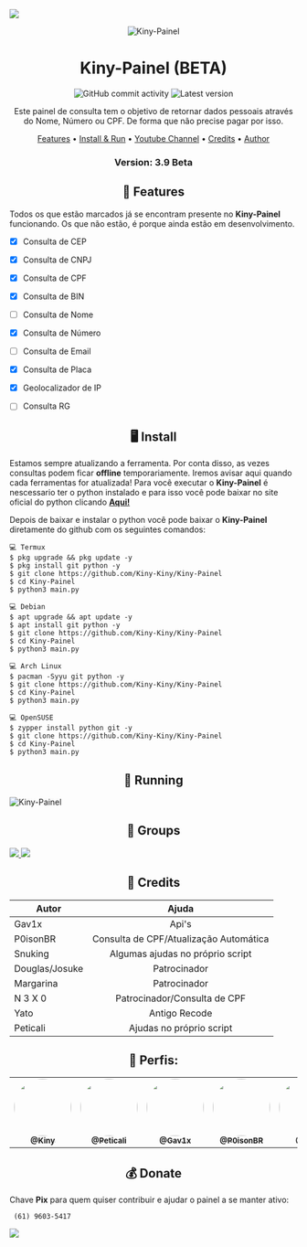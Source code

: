 <p>
<img src= "https://camo.githubusercontent.com/71b837571c48af3aa60a73dbc9d5936aa359d78efbfa8a6743cbbbc16b80ef4d/68747470733a2f2f63646e2e646973636f72646170702e636f6d2f6174746163686d656e74732f3830353930323039333930363630383138362f3830353931333937323533353539303932322f74656e6f722e676966"/>
</p>

<p align="center" ><img alt="Kiny-Painel" src="https://raw.githubusercontent.com/MicaelliMedeiros/micaellimedeiros/master/image/computer-illustration.png"></p>

<h1 align="center">Kiny-Painel (BETA)</h1>
<p align="center">
  <img alt="GitHub commit activity" src="https://img.shields.io/github/commit-activity/m/Kiny-Kiny/Kiny-Painel">
  <img alt="Latest version" src="https://img.shields.io/github/v/release/Kiny-Kiny/Kiny-Painel.svg" alt="Latest version">

  <p align="center">
    Este painel de consulta tem o objetivo de retornar dados pessoais através do Nome, Número ou CPF. De forma que não precise pagar por isso.
  </p>
</p> 



<p align="center">
  <a href="https://github.com/Kiny-Kiny/Kiny-Painel/blob/master/README.md#-features">Features</a> •
  <a href="https://github.com/Kiny-Kiny/Kiny-Painel/blob/master/README.md#-install">Install & Run</a> •
  <a href="https://youtube.com/channel/UC1aTvkvmTVO7OJ6oixtJo8w">Youtube Channel</a> •
  <a href="https://github.com/Kiny-Kiny/Kiny-Painel/blob/master/README.md#-credits">Credits</a> •
  <a href="https://github.com/Kiny-Kiny">Author</a>
</p>

<h3><p align="center">Version: 3.9 Beta</p></h3>
 
<h2 align="center">📆  Features</h2>

Todos os que estão marcados já se encontram presente no **Kiny-Painel** funcionando. 
Os que não estão, é porque ainda estão em desenvolvimento.

- [x] Consulta de CEP
- [x] Consulta de CNPJ
- [x] Consulta de CPF
- [x] Consulta de BIN
- [ ] Consulta de Nome
- [x] Consulta de Número
- [ ] Consulta de Email
- [x] Consulta de Placa
- [x] Geolocalizador de IP
- [ ] Consulta RG


<h2 align="center">🖥 Install</h2>

Estamos sempre atualizando a ferramenta. Por conta disso, as vezes consultas podem ficar **offline** temporariamente. 
Iremos avisar aqui quando cada ferramentas for atualizada!
Para você executar o **Kiny-Painel** é nescessario ter o python instalado e para isso você pode baixar no site oficial do python clicando [**Aqui!**](https://www.python.org/downloads/)

Depois de baixar e instalar o python você pode baixar o **Kiny-Painel** diretamente do github com os seguintes comandos:

```
💻 Termux
$ pkg upgrade && pkg update -y
$ pkg install git python -y
$ git clone https://github.com/Kiny-Kiny/Kiny-Painel
$ cd Kiny-Painel
$ python3 main.py

💻 Debian
$ apt upgrade && apt update -y
$ apt install git python -y
$ git clone https://github.com/Kiny-Kiny/Kiny-Painel
$ cd Kiny-Painel
$ python3 main.py

💻 Arch Linux
$ pacman -Syyu git python -y
$ git clone https://github.com/Kiny-Kiny/Kiny-Painel
$ cd Kiny-Painel
$ python3 main.py

💻 OpenSUSE
$ zypper install python git -y
$ git clone https://github.com/Kiny-Kiny/Kiny-Painel
$ cd Kiny-Painel
$ python3 main.py
```

<p align="center" >
  <h2 align="center">🚀 Running</h2>
  <img alt="Kiny-Painel" src="https://github.com/Kiny-Kiny/Kiny-Painel/blob/main/IMG_20210815_155210_616.jpg">
</p>

<p align="center" >
  <h2 align="center">📧 Groups</h2>
<a href="https://chat.whatsapp.com/JFQmQ4QJtXR8VenQ2fIaAi" alt="WhatsApp">
  <img src = "https://img.shields.io/badge/-WhatsApp-25d366?style=flat-square&labelColor=25d366&logo=whatsapp&logoColor=white&link=API-DO-SEU-WHATSAPP" /> </a>

<a href="http://t.me/kinycrimson" alt="Telegram">
  <img src = "https://img.shields.io/badge/-Telegram-1ca0f1?style=for-the-badge&labelColor=1ca0f1&logo=telegram&logoColor=white&link=https://t.me/kinycrimson" /> </a>

<h2 align="center">🙏  Credits</h2>

| Autor          | Ajuda                                      |
| -------------- |:-------------:|
| Gav1x          | Api's                                      |
| P0isonBR       | Consulta de CPF/Atualização Automática     |
| Snuking        | Algumas ajudas no próprio script           |
| Douglas/Josuke | Patrocinador                               |
| Margarina      | Patrocinador                               |
| N 3 X 0        | Patrocinador/Consulta de CPF               |
| Yato           | Antigo Recode                              |
| Peticali      | Ajudas no próprio script                    |

<div align="center">
  <h2>👤 Perfis:</h2>

  <table>
    <tr>
      <td align="center"><a href="https://github.com/Kiny-Kiny"><img style="border-radius: 50%;" src="https://avatars.githubusercontent.com/u/70079144?s=60&v=4" width="100px;" alt=""/><br /><sub><b>@Kiny</b></sub></a><br /></td>
      <td align="center"><a href="https://github.com/Peticali"><img style="border-radius: 50%;" src="https://avatars.githubusercontent.com/u/34588988?v=4" width="100px;" alt=""/><br /><sub><b>@Peticali</b></sub></a><br /></td>
      <td align="center"><a href="https://github.com/gav1x"><img style="border-radius: 50%;" src="https://avatars.githubusercontent.com/u/86944760?v=4" width="100px;" alt=""/><br /><sub><b>@Gav1x</b></sub></a><br /></td>
      <td align="center"><a href="https://github.com/P0isonBR"><img style="border-radius: 50%;" src="https://avatars.githubusercontent.com/u/65384918?v=4" width="100px;" alt=""/><br /><sub><b>@P0isonBR</b></sub></a><br /></td>
      <td align="center"><a href="https://github.com/oporadokrl"><img style="border-radius: 50%;" src="https://avatars.githubusercontent.com/u/71855447?v=4" width="100px;" alt=""/><br /><sub><b>@Yato</b></sub></a><br /></td>
  </table>
</div>
 
 <h2 align="center">💰 Donate</h2>
 
 Chave **Pix** para quem quiser contribuir e ajudar o painel a se manter ativo:
 ```
  (61) 9603-5417
 ```

<p>
<img src= "https://camo.githubusercontent.com/71b837571c48af3aa60a73dbc9d5936aa359d78efbfa8a6743cbbbc16b80ef4d/68747470733a2f2f63646e2e646973636f72646170702e636f6d2f6174746163686d656e74732f3830353930323039333930363630383138362f3830353931333937323533353539303932322f74656e6f722e676966"/>
</p>
